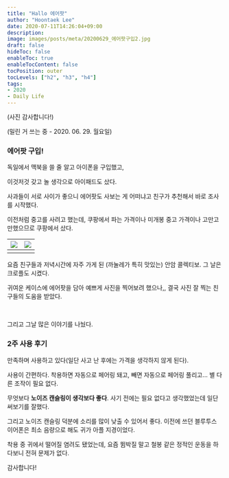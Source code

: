 ```yaml
---
title: "Hallo 에어팟"
author: "Hoontaek Lee"
date: 2020-07-11T14:26:04+09:00
description:
image: images/posts/meta/20200629_에어팟구입2.jpg
draft: false
hideToc: false
enableToc: true
enableTocContent: false
tocPosition: outer
tocLevels: ["h2", "h3", "h4"]
tags:
- 2020
- Daily Life
---
```


(사진 감사합니다!)

(밀린 거 쓰는 중 - 2020. 06. 29. 월요일)



### 에어팟 구입!

독일에서 맥북을 쓸 줄 알고 아이폰을 구입했고,

이것저것 갖고 놀 생각으로 아이패드도 샀다.

사과들이 서로 사이가 좋으니 에어팟도 사보는 게 어떠냐고 친구가 추천해서 바로 조사를 시작했다.

이전처럼 중고를 사려고 했는데, 쿠팡에서 파는 가격이나 미개봉 중고 가격이나 고만고만했으므로 쿠팡에서 샀다.

| ![](/en/posts/20200629_에어팟구입/20200629_에어팟구입1.jpg) | ![](/en/posts/20200629_에어팟구입/20200629_에어팟구입2.jpg) |
| :---------------------------------------------------------: | ----------------------------------------------------------- |
|                                                             |                                                             |

요즘 친구들과 저녁시간에 자주 가게 된 (까눌레가 특히 맛있는) 안암 콜렉티보. 그 날은 크로플도 시켰다.

귀여운 케이스에 에어팟을 담아 예쁘게 사진을 찍어보려 했으나,, 결국 사진 잘 찍는 친구들의 도움을 받았다.

<br>

그리고 그날 많은 이야기를 나눴다.



### 2주 사용 후기

만족하며 사용하고 있다(일단 사고 난 후에는 가격을 생각하지 않게 된다).

사용이 간편하다. 착용하면 자동으로 페어링 돼고, 빼면 자동으로 페어링 풀리고... 별 다른 조작이 필요 없다.  

무엇보다 **노이즈 캔슬링이 생각보다 좋다**. 사기 전에는 필요 없다고 생각했었는데 일단 써보기를 잘했다.  

그리고 노이즈 캔슬링 덕분에 소리를 많이 낮출 수 있어서 좋다. 이전에 쓰던 블루투스 이어폰은 최소 음량으로 해도 귀가 아플 지경이었다.

착용 중 귀에서 떨어질 염려도 됐었는데, 요즘 뜀박질 말고 철봉 같은 정적인 운동을 하다보니 전혀 문제가 없다.



감사합니다!

